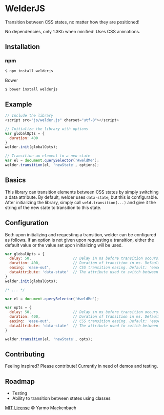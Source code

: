 # WelderJS

Transition between CSS states, no matter how they are positioned!

No dependencies, only 1.3Kb when minified! Uses CSS animations.

## Installation

### npm
``` bash
$ npm install welderjs
```

Bower
``` bash
$ bower install welderjs
```

## Example

``` js
// Include the library
<script src="js/welder.js" charset="utf-8"></script>

// Initialize the library with options
var globalOpts = {
  duration: 400
}
welder.init(globalOpts);

// Transition an element to a new state
var el = document.querySelector('#weldMe');
welder.transition(el, 'newState', options);
```

## Basics

This library can transition elements between CSS states by simply switching a data attribute. By default, welder uses `data-state`, but this is configurable. After initializing the library, simply call `weld.transition(...)` and give it the string of the new state to transition to this state.

## Configuration

Both upon initializing and requesting a transition, welder can be configured as follows. If an option is not given upon requesting a transition, either the default value or the value set upon initializing will be used.

``` js
var globalOpts = {
  delay: 50,                   // Delay in ms before transition occurs. Default (recommended): 50
  duration: 400,               // Duration of transition in ms. Default: 400
  easing: 'ease-out',          // CSS transition easing. Default: 'ease-out'
  dataAttribute: 'data-state'  // The attribute used to switch between states. Default: 'data-state'
}
welder.init(globalOpts);

/* ... */

var el = document.querySelector('#weldMe');

var opts = {
  delay: 50,                   // Delay in ms before transition occurs. Default (recommended): 50
  duration: 400,               // Duration of transition in ms. Default: 400
  easing: 'ease-out',          // CSS transition easing. Default: 'ease-out'
  dataAttribute: 'data-state'  // The attribute used to switch between states. Default: 'data-state'
}

welder.transition(el, 'newState', opts);
```

## Contributing

Feeling inspired? Please contribute! Currently in need of demos and testing.

## Roadmap

- Testing
- Ability to transition between states using classes

[MIT License](http://yarmomackenbach.mit-license.org/) © Yarmo Mackenbach
